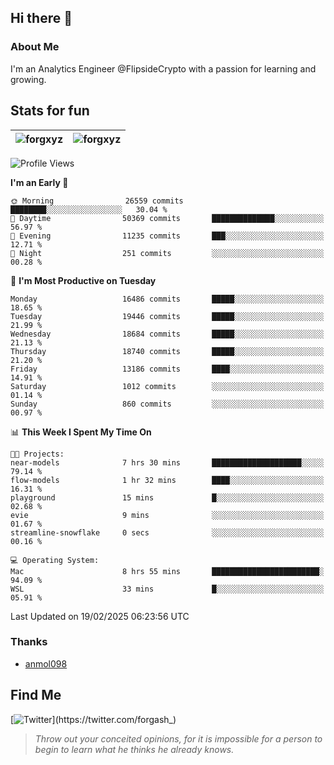 ## Hi there 👋

### About Me

I'm an Analytics Engineer @FlipsideCrypto with a passion for learning and growing.
  
## Stats for fun

| <img align="center" src="https://github-readme-streak-stats.herokuapp.com/?user=forgxyz&theme=tokyonight" alt="forgxyz" /> | <img align="center" src="https://github-readme-stats.vercel.app/api?username=forgxyz&theme=tokyonight&show_icons=true" alt="forgxyz" /> |
| ------------- |------------- |


<!--START_SECTION:waka-->
![Profile Views](http://img.shields.io/badge/Profile%20Views-9-blue)

**I'm an Early 🐤** 

```text
🌞 Morning                26559 commits       ████████░░░░░░░░░░░░░░░░░   30.04 % 
🌆 Daytime                50369 commits       ██████████████░░░░░░░░░░░   56.97 % 
🌃 Evening                11235 commits       ███░░░░░░░░░░░░░░░░░░░░░░   12.71 % 
🌙 Night                  251 commits         ░░░░░░░░░░░░░░░░░░░░░░░░░   00.28 % 
```
📅 **I'm Most Productive on Tuesday** 

```text
Monday                   16486 commits       █████░░░░░░░░░░░░░░░░░░░░   18.65 % 
Tuesday                  19446 commits       █████░░░░░░░░░░░░░░░░░░░░   21.99 % 
Wednesday                18684 commits       █████░░░░░░░░░░░░░░░░░░░░   21.13 % 
Thursday                 18740 commits       █████░░░░░░░░░░░░░░░░░░░░   21.20 % 
Friday                   13186 commits       ████░░░░░░░░░░░░░░░░░░░░░   14.91 % 
Saturday                 1012 commits        ░░░░░░░░░░░░░░░░░░░░░░░░░   01.14 % 
Sunday                   860 commits         ░░░░░░░░░░░░░░░░░░░░░░░░░   00.97 % 
```


📊 **This Week I Spent My Time On** 

```text
🐱‍💻 Projects: 
near-models              7 hrs 30 mins       ████████████████████░░░░░   79.14 % 
flow-models              1 hr 32 mins        ████░░░░░░░░░░░░░░░░░░░░░   16.31 % 
playground               15 mins             █░░░░░░░░░░░░░░░░░░░░░░░░   02.68 % 
evie                     9 mins              ░░░░░░░░░░░░░░░░░░░░░░░░░   01.67 % 
streamline-snowflake     0 secs              ░░░░░░░░░░░░░░░░░░░░░░░░░   00.16 % 

💻 Operating System: 
Mac                      8 hrs 55 mins       ████████████████████████░   94.09 % 
WSL                      33 mins             █░░░░░░░░░░░░░░░░░░░░░░░░   05.91 % 
```


 Last Updated on 19/02/2025 06:23:56 UTC
<!--END_SECTION:waka-->

### Thanks
 - [anmol098](https://github.com/anmol098/waka-readme-stats/)
  
## Find Me
[![Twitter](https://img.shields.io/twitter/url/https/twitter.com/forgash_.svg?style=social&label=Follow%20%40forgash_)](https://twitter.com/forgash_)


> *Throw out your conceited opinions, for it is impossible for a person to begin to learn what he thinks he already knows.* 
